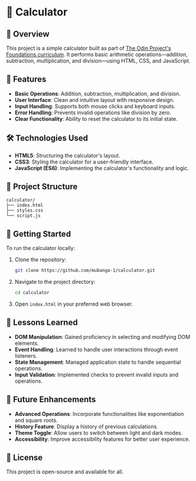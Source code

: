 # 🧮 Calculator

## 📖 Overview

This project is a simple calculator built as part of [The Odin Project's Foundations curriculum](https://www.theodinproject.com/lessons/foundations-calculator). It performs basic arithmetic operations—addition, subtraction, multiplication, and division—using HTML, CSS, and JavaScript.

## 🚀 Features

* **Basic Operations**: Addition, subtraction, multiplication, and division.
* **User Interface**: Clean and intuitive layout with responsive design.
* **Input Handling**: Supports both mouse clicks and keyboard inputs.
* **Error Handling**: Prevents invalid operations like division by zero.
* **Clear Functionality**: Ability to reset the calculator to its initial state.

## 🛠️ Technologies Used

* **HTML5**: Structuring the calculator's layout.
* **CSS3**: Styling the calculator for a user-friendly interface.
* **JavaScript (ES6)**: Implementing the calculator's functionality and logic.

## 📁 Project Structure

```
calculator/
├── index.html
├── styles.css
└── script.js
```

## 🎯 Getting Started

To run the calculator locally:

1. Clone the repository:

   ```bash
   git clone https://github.com/mubanga-1/calculator.git
   ```
2. Navigate to the project directory:

   ```bash
   cd calculator
   ```
3. Open `index.html` in your preferred web browser.

## 🧠 Lessons Learned

* **DOM Manipulation**: Gained proficiency in selecting and modifying DOM elements.
* **Event Handling**: Learned to handle user interactions through event listeners.
* **State Management**: Managed application state to handle sequential operations.
* **Input Validation**: Implemented checks to prevent invalid inputs and operations.

## 🔧 Future Enhancements

* **Advanced Operations**: Incorporate functionalities like exponentiation and square roots.
* **History Feature**: Display a history of previous calculations.
* **Theme Toggle**: Allow users to switch between light and dark modes.
* **Accessibility**: Improve accessibility features for better user experience.

## 📄 License

This project is open-source and available for all.
